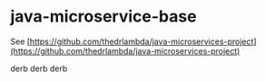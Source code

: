 # java-microservice-base

See [https://github.com/thedrlambda/java-microservices-project](https://github.com/thedrlambda/java-microservices-project)

derb derb derb